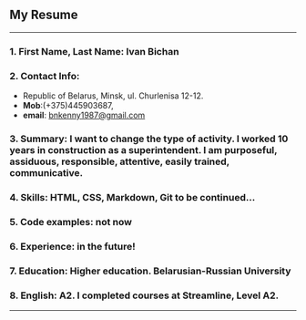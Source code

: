 ## My Resume
---
### 1.  **First Name, Last Name:** Ivan Bichan
### 2. **Contact Info:** 
* Republic of Belarus, Minsk, ul. Churlenisa 12-12.
*  **Mob**:(+375)445903687, 
*  **email**: bnkenny1987@gmail.com
### 3. **Summary:** I want to change the type of activity. I worked 10 years in construction as a superintendent. I am purposeful, assiduous, responsible, attentive, easily trained, communicative.
### 4. **Skills:** HTML, CSS, Markdown, Git to be continued...
### 5. **Code examples:**  not now
### 6. **Experience:** in the future!
### 7. **Education:** Higher education. Belarusian-Russian University
### 8. **English:** A2. I completed courses at Streamline, Level A2.
---
